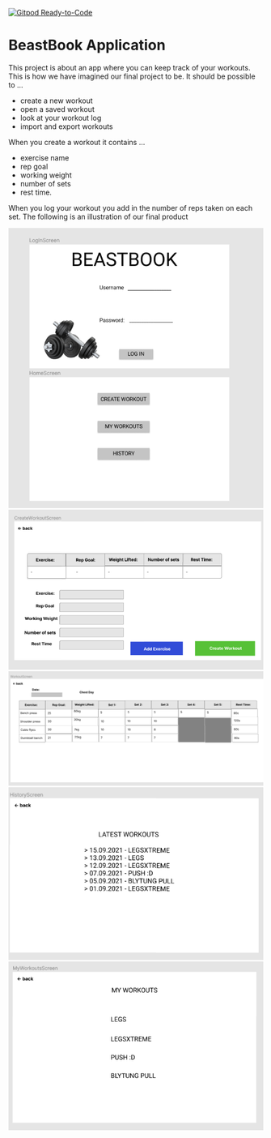 [![Gitpod Ready-to-Code](https://img.shields.io/badge/Gitpod-Ready--to--Code-blue?logo=gitpod)](https://gitpod.stud.ntnu.no/#https://gitlab.stud.idi.ntnu.no/it1901/groups-2021/gr2132/gr2132)

# BeastBook Application
This project is about an app where you can keep track of your workouts.
This is how we have imagined our final project to be.
It should be possible to ...
- create a new workout
- open a saved workout
- look at your workout log 
- import and export workouts

When you create a workout it contains ...
- exercise name
- rep goal
- working weight
- number of sets
- rest time.

When you log your workout you add in the number of reps taken on each set. 
The following is an illustration of our final product

<img src="docs/release1/img/Login+homeScreen.png"></img>
<img src="docs/release1/img/Create_workout.png"></img>
<img src="docs/release1/img/Workout.png"></img>
<img src="docs/release1/img/History.png"></img>
<img src="docs/release1/img/MyWorkouts.png"></img>

